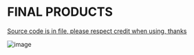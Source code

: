 # FINAL PRODUCTS 
 [Source code is in file, please respect credit when using, thanks](https://github.com/WBWMakoto/WibuWonderland25000members/blob/main/product.html)

![image](https://github.com/WBWMakoto/WibuWonderland25000members/assets/57854962/c1445593-b27e-4405-a76d-df5a5c8e2d9c)

